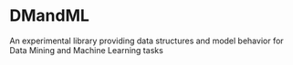 # DMandML
An experimental library providing data structures and model behavior for Data Mining and Machine Learning tasks
